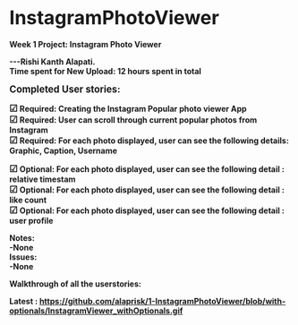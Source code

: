 <big><b>InstagramPhotoViewer
======================
<b></big>

Week 1 Project: Instagram Photo Viewer

---Rishi Kanth Alapati.<br>
Time spent for New Upload: 12 hours spent in total<br>

<b><big>Completed User stories:<b></big><br>

<big>&#9745;</big> Required: Creating the Instagram Popular photo viewer App<br>
<big>&#9745;</big> Required: User can scroll through current popular photos from Instagram<br>
<big>&#9745;</big> Required: For each photo displayed, user can see the following details: Graphic, Caption, Username<br>

<big>&#9745;</big> Optional: For each photo displayed, user can see the following detail : relative timestam<br>
<big>&#9745;</big> Optional: For each photo displayed, user can see the following detail : like count<br>
<big>&#9745;</big> Optional: For each photo displayed, user can see the following detail : user profile<br>

Notes:<br>
-None<br>
Issues:<br>
-None<br>

Walkthrough of all the userstories:<br>

Latest : https://github.com/alaprisk/1-InstagramPhotoViewer/blob/with-optionals/InstagramViewer_withOptionals.gif</b><br>
